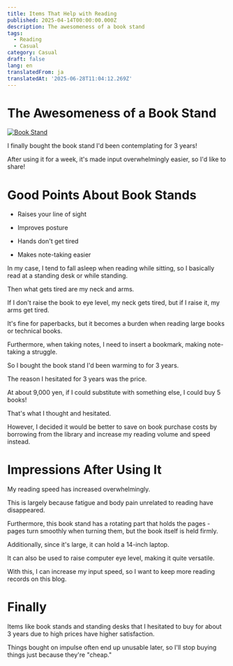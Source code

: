 ```yaml
---
title: Items That Help with Reading
published: 2025-04-14T00:00:00.000Z
description: The awesomeness of a book stand
tags:
  - Reading
  - Casual
category: Casual
draft: false
lang: en
translatedFrom: ja
translatedAt: '2025-06-28T11:04:12.269Z'
---
```


# The Awesomeness of a Book Stand

[![Book Stand](https://m.media-amazon.com/images/I/41UoHpzPdiL._AC_.jpg)](https://amzn.asia/d/cvny2L8)

I finally bought the book stand I'd been contemplating for 3 years!

After using it for a week, it's made input overwhelmingly easier, so I'd like to share!

# Good Points About Book Stands

- Raises your line of sight

- Improves posture

- Hands don't get tired

- Makes note-taking easier

In my case, I tend to fall asleep when reading while sitting, so I basically read at a standing desk or while standing.

Then what gets tired are my neck and arms.

If I don't raise the book to eye level, my neck gets tired, but if I raise it, my arms get tired.

It's fine for paperbacks, but it becomes a burden when reading large books or technical books.

Furthermore, when taking notes, I need to insert a bookmark, making note-taking a struggle.

So I bought the book stand I'd been warming to for 3 years.

The reason I hesitated for 3 years was the price.

At about 9,000 yen, if I could substitute with something else, I could buy 5 books!

That's what I thought and hesitated.

However, I decided it would be better to save on book purchase costs by borrowing from the library and increase my reading volume and speed instead.

# Impressions After Using It

My reading speed has increased overwhelmingly.

This is largely because fatigue and body pain unrelated to reading have disappeared.

Furthermore, this book stand has a rotating part that holds the pages - pages turn smoothly when turning them, but the book itself is held firmly.

Additionally, since it's large, it can hold a 14-inch laptop.

It can also be used to raise computer eye level, making it quite versatile.

With this, I can increase my input speed, so I want to keep more reading records on this blog.

# Finally

Items like book stands and standing desks that I hesitated to buy for about 3 years due to high prices have higher satisfaction.

Things bought on impulse often end up unusable later, so I'll stop buying things just because they're "cheap."
